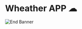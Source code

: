 
# Wheather APP ☁

![End Banner](https://github.com/londonappbrewery/Images/blob/master/readme-end-banner.png)
